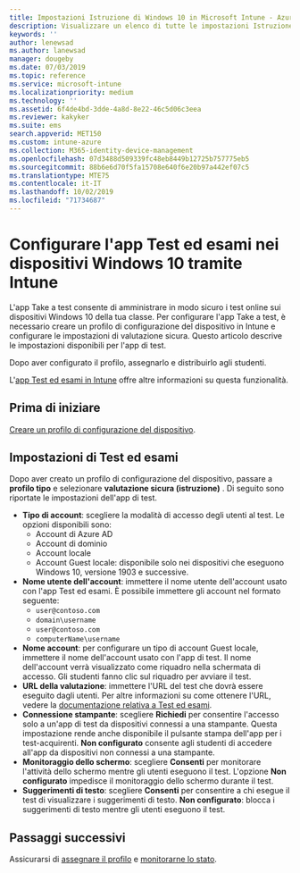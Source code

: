 ```yaml
---
title: Impostazioni Istruzione di Windows 10 in Microsoft Intune - Azure | Microsoft Docs
description: Visualizzare un elenco di tutte le impostazioni Istruzione per i dispositivi Windows 10. Usare queste impostazioni in un profilo di configurazione del dispositivo con l'app Test ed esami, scegliere la modalità di accesso di utenti e studenti, monitorare lo schermo durante il test e altro ancora in Intune.
keywords: ''
author: lenewsad
ms.author: lanewsad
manager: dougeby
ms.date: 07/03/2019
ms.topic: reference
ms.service: microsoft-intune
ms.localizationpriority: medium
ms.technology: ''
ms.assetid: 6f4de4bd-3dde-4a8d-8e22-46c5d06c3eea
ms.reviewer: kakyker
ms.suite: ems
search.appverid: MET150
ms.custom: intune-azure
ms.collection: M365-identity-device-management
ms.openlocfilehash: 07d3488d509339fc48eb8449b12725b757775eb5
ms.sourcegitcommit: 88b6e6d70f5fa15708e640f6e20b97a442ef07c5
ms.translationtype: MTE75
ms.contentlocale: it-IT
ms.lasthandoff: 10/02/2019
ms.locfileid: "71734687"
---
```

# <a name="configure-the-take-a-test-app-on-windows-10-devices-using-intune"></a>Configurare l'app Test ed esami nei dispositivi Windows 10 tramite Intune

L'app Take a test consente di amministrare in modo sicuro i test online sui dispositivi Windows 10 della tua classe. Per configurare l'app Take a test, è necessario creare un profilo di configurazione del dispositivo in Intune e configurare le impostazioni di valutazione sicura. Questo articolo descrive le impostazioni disponibili per l'app di test. 

Dopo aver configurato il profilo, assegnarlo e distribuirlo agli studenti. 

L'[app Test ed esami in Intune](education-settings-configure.md) offre altre informazioni su questa funzionalità.

## <a name="before-you-begin"></a>Prima di iniziare

[Creare un profilo di configurazione del dispositivo](education-settings-configure.md#create-a-device-profile).

## <a name="take-a-test-settings"></a>Impostazioni di Test ed esami
Dopo aver creato un profilo di configurazione del dispositivo, passare a **profilo tipo** e selezionare **valutazione sicura (istruzione)** . Di seguito sono riportate le impostazioni dell'app di test. 


- **Tipo di account**: scegliere la modalità di accesso degli utenti al test. Le opzioni disponibili sono:
  - Account di Azure AD
  - Account di dominio
  - Account locale
  - Account Guest locale: disponibile solo nei dispositivi che eseguono Windows 10, versione 1903 e successive.    
- **Nome utente dell'account**: immettere il nome utente dell'account usato con l'app Test ed esami. È possibile immettere gli account nel formato seguente:
  - `user@contoso.com`
  - `domain\username`
  - `user@contoso.com`
  - `computerName\username`
- **Nome account**: per configurare un tipo di account Guest locale, immettere il nome dell'account usato con l'app di test. Il nome dell'account verrà visualizzato come riquadro nella schermata di accesso. Gli studenti fanno clic sul riquadro per avviare il test.  
- **URL della valutazione**: immettere l'URL del test che dovrà essere eseguito dagli utenti. Per altre informazioni su come ottenere l'URL, vedere la [documentazione relativa a Test ed esami](https://docs.microsoft.com/education/windows/take-tests-in-windows-10).
- **Connessione stampante**: scegliere **Richiedi** per consentire l'accesso solo a un'app di test da dispositivi connessi a una stampante. Questa impostazione rende anche disponibile il pulsante stampa dell'app per i test-acquirenti. **Non configurato** consente agli studenti di accedere all'app da dispositivi non connessi a una stampante.  
- **Monitoraggio dello schermo**: scegliere **Consenti** per monitorare l'attività dello schermo mentre gli utenti eseguono il test. L'opzione **Non configurato** impedisce il monitoraggio dello schermo durante il test.
- **Suggerimenti di testo**: scegliere **Consenti** per consentire a chi esegue il test di visualizzare i suggerimenti di testo. **Non configurato**: blocca i suggerimenti di testo mentre gli utenti eseguono il test.

## <a name="next-steps"></a>Passaggi successivi

Assicurarsi di [assegnare il profilo](device-profile-assign.md) e [monitorarne lo stato](device-profile-monitor.md).
